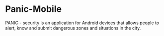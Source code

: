 # Panic-Mobile
PANIC - security is an application for Android devices that allows people to alert, know and submit dangerous zones and situations in the city.
